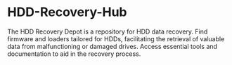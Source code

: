 # HDD-Recovery-Hub
The HDD Recovery Depot is a repository for HDD data recovery. Find firmware and loaders tailored for HDDs, facilitating the retrieval of valuable data from malfunctioning or damaged drives. Access essential tools and documentation to aid in the recovery process.
